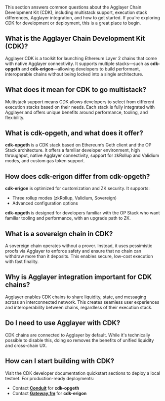 This section answers common questions about the Agglayer Chain Development Kit (CDK), including multistack support, execution stack differences, Agglayer integration, and how to get started. If you're exploring CDK for development or deployment, this is a great place to begin.

## What is the Agglayer Chain Development Kit (CDK)?

Agglayer CDK is a toolkit for launching Ethereum Layer 2 chains that come with native Agglayer connectivity. It supports multiple stacks—such as **cdk-opgeth** and **cdk-erigon**—allowing developers to build performant, interoperable chains without being locked into a single architecture.

## What does it mean for CDK to go multistack?

Multistack support means CDK allows developers to select from different execution stacks based on their needs. Each stack is fully integrated with Agglayer and offers unique benefits around performance, tooling, and flexibility.

## What is cdk-opgeth, and what does it offer?

**cdk-opgeth** is a CDK stack based on Ethereum’s Geth client and the OP Stack architecture. It offers a familiar developer environment, high throughput, native Agglayer connectivity, support for zkRollup and Validium modes, and custom gas token support.

## How does cdk-erigon differ from cdk-opgeth?

**cdk-erigon** is optimized for customization and ZK security. It supports:

- Three rollup modes (zkRollup, Validium, Sovereign)  
- Advanced configuration options

**cdk-opgeth** is designed for developers familiar with the OP Stack who want familiar tooling and performance, with an upgrade path to ZK.

## What is a sovereign chain in CDK?

A sovereign chain operates without a prover. Instead, it uses pessimistic proofs via Agglayer to enforce safety and ensure that no chain can withdraw more than it deposits. This enables secure, low-cost execution with fast finality.

## Why is Agglayer integration important for CDK chains?

Agglayer enables CDK chains to share liquidity, state, and messaging across an interconnected network. This creates seamless user experiences and interoperability between chains, regardless of their execution stack.

## Do I need to use Agglayer with CDK?

CDK chains are connected to Agglayer by default. While it's technically possible to disable this, doing so removes the benefits of unified liquidity and cross-chain UX.

## How can I start building with CDK?

Visit the CDK developer documentation quickstart sections to deploy a local testnet. For production-ready deployments:

- Contact [**Conduit**](https://conduitxyz.typeform.com/to/CrvgqEeA?utm_source=polygonannouncement&utm_medium=partnerblog) for **cdk-opgeth**  
- Contact [**Gateway.fm**](https://share.hsforms.com/1toN701PtTBCpyc3bKQBCRAcy6wj?referrer=12118007123) for **cdk-erigon**